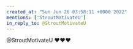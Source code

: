 ```yaml
---
created_at: "Sun Jun 26 03:58:11 +0000 2022"
mentions: ['StroutMotivateU']
in_reply_to: @StroutMotivateU
---
```


@StroutMotivateU ❤️❤️❤️